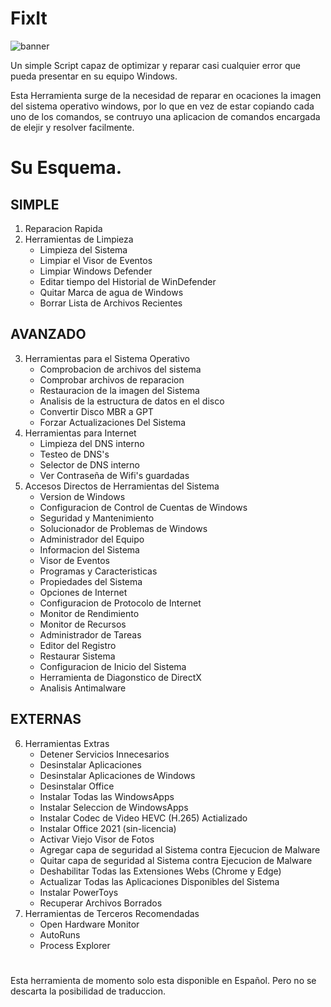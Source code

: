 # FixIt
![banner](https://user-images.githubusercontent.com/57842821/209219699-82159c0b-37a2-4084-ba1f-cb823b010013.png)

 Un simple Script capaz de optimizar y reparar casi cualquier error que pueda presentar en su equipo Windows.
 
 Esta Herramienta surge de la necesidad de reparar en ocaciones la imagen del sistema operativo windows, por lo que en vez de estar copiando cada uno de los comandos, se contruyo una aplicacion de comandos encargada de elejir y resolver facilmente.

# Su Esquema.
## SIMPLE
1.  Reparacion Rapida
2.  Herramientas de Limpieza
    - Limpieza del Sistema
    - Limpiar el Visor de Eventos
    - Limpiar Windows Defender
    - Editar tiempo del Historial de WinDefender
    - Quitar Marca de agua de Windows
    - Borrar Lista de Archivos Recientes
## AVANZADO
3.  Herramientas para el Sistema Operativo
    - Comprobacion de archivos del sistema
    - Comprobar archivos de reparacion
    - Restauracion de la imagen del Sistema
    - Analisis de la estructura de datos en el disco
    - Convertir Disco MBR a GPT
    - Forzar Actualizaciones Del Sistema
4.  Herramientas para Internet
    - Limpieza del DNS interno
    - Testeo de DNS's
    - Selector de DNS interno
    - Ver Contraseña de Wifi's guardadas
5.  Accesos Directos de Herramientas del Sistema
    - Version de Windows
    - Configuracion de Control de Cuentas de Windows
    - Seguridad y Mantenimiento
    - Solucionador de Problemas de Windows
    - Administrador del Equipo
    - Informacion del Sistema
    - Visor de Eventos
    - Programas y Caracteristicas
    - Propiedades del Sistema
    - Opciones de Internet
    - Configuracion de Protocolo de Internet
    - Monitor de Rendimiento
    - Monitor de Recursos
    - Administrador de Tareas
    - Editor del Registro
    - Restaurar Sistema
    - Configuracion de Inicio del Sistema
    - Herramienta de Diagonstico de DirectX
    - Analisis Antimalware
## EXTERNAS
6.  Herramientas Extras
    - Detener Servicios Innecesarios
    - Desinstalar Aplicaciones
    - Desinstalar Aplicaciones de Windows
    - Desinstalar Office
    - Instalar Todas las WindowsApps
    - Instalar Seleccion de WindowsApps
    - Instalar Codec de Video HEVC (H.265) Actializado
    - Instalar Office 2021 (sin-licencia)
    - Activar Viejo Visor de Fotos
    - Agregar capa de seguridad al Sistema contra Ejecucion de Malware
    - Quitar capa de seguridad al Sistema contra Ejecucion de Malware
    - Deshabilitar Todas las Extensiones Webs (Chrome y Edge)
    - Actualizar Todas las Aplicaciones Disponibles del Sistema
    - Instalar PowerToys
    - Recuperar Archivos Borrados
7.  Herramientas de Terceros Recomendadas
    - Open Hardware Monitor
    - AutoRuns
    - Process Explorer
# 

Esta herramienta de momento solo esta disponible en Español. Pero no se descarta la posibilidad de traduccion.